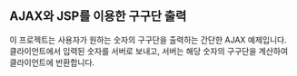 ## AJAX와 JSP를 이용한 구구단 출력 ##

이 프로젝트는 사용자가 원하는 숫자의 구구단을 출력하는 간단한 AJAX 예제입니다. 클라이언트에서 입력된 숫자를 서버로 보내고, 서버는 해당 숫자의 구구단을 계산하여 클라이언트에 반환합니다.

